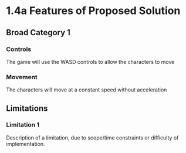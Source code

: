 # 1.4a Features of Proposed Solution

## Broad Category 1

### Controls

The game will use the WASD controls to allow the characters to move&#x20;

### Movement

The characters will move at a constant speed without acceleration

## Limitations

### Limitation 1

Description of a limitation, due to scope/time constraints or difficulty of implementation.
